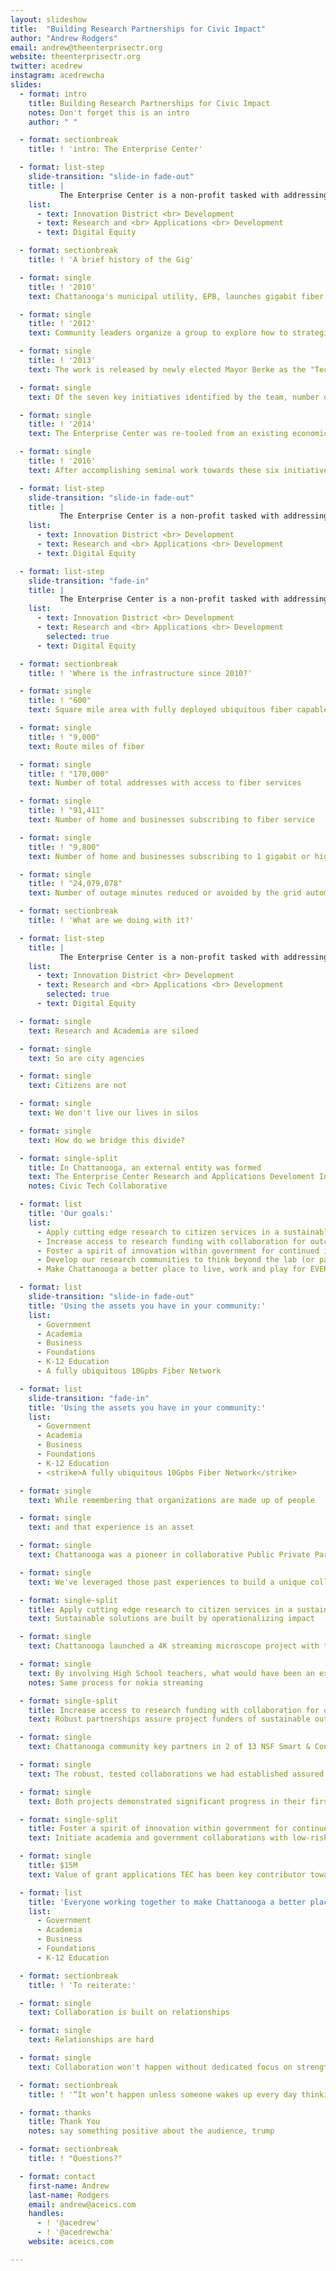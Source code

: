 ```yaml
---
layout: slideshow
title:  "Building Research Partnerships for Civic Impact"
author: "Andrew Rodgers"
email: andrew@theenterprisectr.org
website: theenterprisectr.org
twitter: acedrew
instagram: acedrewcha
slides:
  - format: intro
    title: Building Research Partnerships for Civic Impact
    notes: Don't forget this is an intro
    author: " "

  - format: sectionbreak
    title: ! 'intro: The Enterprise Center'

  - format: list-step
    slide-transition: "slide-in fade-out"
    title: |
           The Enterprise Center is a non-profit tasked with addressing three core civic initiatives:
    list:
      - text: Innovation District <br> Development
      - text: Research and <br> Applications <br> Development
      - text: Digital Equity

  - format: sectionbreak
    title: ! 'A brief history of the Gig'

  - format: single
    title: ! '2010'
    text: Chattanooga's municipal utility, EPB, launches gigabit fiber internet service

  - format: single
    title: ! '2012'
    text: Community leaders organize a group to explore how to strategically make the most of this infrastructure investment

  - format: single
    title: ! '2013'
    text: The work is released by newly elected Mayor Berke as the "Technology, Gig & Entrepreneurship" Task Force report

  - format: single
    text: Of the seven key initiatives identified by the team, number one was to establish an entity to address the other six

  - format: single
    title: ! '2014'
    text: The Enterprise Center was re-tooled from an existing economic development organization to address these initiatives

  - format: single
    title: ! '2016'
    text: After accomplishing seminal work towards these six initiatives, The Enterprise Center refined a broader set of strategies to execute on

  - format: list-step
    slide-transition: "slide-in fade-out"
    title: |
           The Enterprise Center is a non-profit tasked with addressing three core civic initiatives:
    list:
      - text: Innovation District <br> Development
      - text: Research and <br> Applications <br> Development
      - text: Digital Equity

  - format: list-step
    slide-transition: "fade-in"
    title: |
           The Enterprise Center is a non-profit tasked with addressing three core civic initiatives:
    list:
      - text: Innovation District <br> Development
      - text: Research and <br> Applications <br> Development
        selected: true
      - text: Digital Equity

  - format: sectionbreak
    title: ! 'Where is the infrastructure since 2010?'

  - format: single
    title: ! "600"
    text: Square mile area with fully deployed ubiquitous fiber capable of 10gpbs symmetrical service in front of every home and business

  - format: single
    title: ! "9,000"
    text: Route miles of fiber

  - format: single
    title: ! "170,000"
    text: Number of total addresses with access to fiber services

  - format: single
    title: ! "91,411"
    text: Number of home and businesses subscribing to fiber service

  - format: single
    title: ! "9,800"
    text: Number of home and businesses subscribing to 1 gigabit or higher

  - format: single
    title: ! "24,079,078"
    text: Number of outage minutes reduced or avoided by the grid automation technology enabled by the fiber infrastructure in 2016-2017 fiscal year

  - format: sectionbreak
    title: ! 'What are we doing with it?'

  - format: list-step
    title: |
           The Enterprise Center is a non-profit tasked with addressing three core civic initiatives:
    list:
      - text: Innovation District <br> Development
      - text: Research and <br> Applications <br> Development
        selected: true
      - text: Digital Equity

  - format: single
    text: Research and Academia are siloed

  - format: single
    text: So are city agencies

  - format: single
    text: Citizens are not

  - format: single
    text: We don't live our lives in silos

  - format: single
    text: How do we bridge this divide?

  - format: single-split
    title: In Chattanooga, an external entity was formed
    text: The Enterprise Center Research and Applications Develoment Initiative
    notes: Civic Tech Collaborative

  - format: list
    title: 'Our goals:'
    list:
      - Apply cutting edge research to citizen services in a sustainable way
      - Increase access to research funding with collaboration for outcomes
      - Foster a spirit of innovation within government for continued improvement
      - Develop our research communities to think beyond the lab (or paper)
      - Make Chattanooga a better place to live, work and play for EVERYONE

  - format: list
    slide-transition: "slide-in fade-out"
    title: 'Using the assets you have in your community:'
    list:
      - Government
      - Academia
      - Business
      - Foundations
      - K-12 Education
      - A fully ubiquitous 10Gpbs Fiber Network

  - format: list
    slide-transition: "fade-in"
    title: 'Using the assets you have in your community:'
    list:
      - Government
      - Academia
      - Business
      - Foundations
      - K-12 Education
      - <strike>A fully ubiquitous 10Gpbs Fiber Network</strike>

  - format: single
    text: While remembering that organizations are made up of people

  - format: single
    text: and that experience is an asset

  - format: single
    text: Chattanooga was a pioneer in collaborative Public Private Partnerships

  - format: single
    text: We've leveraged those past experiences to build a unique collaborative environment for civic innovation

  - format: single-split
    title: Apply cutting edge research to citizen services in a sustainable way
    text: Sustainable solutions are built by operationalizing impact

  - format: single
    text: Chattanooga launched a 4K streaming microscope project with the University of Southern California

  - format: single
    text: By involving High School teachers, what would have been an experiment that ended with a research paper became a transformative, scalable classroom experience
    notes: Same process for nokia streaming

  - format: single-split
    title: Increase access to research funding with collaboration for outcomes
    text: Robust partnerships assure project funders of sustainable outcomes

  - format: single
    text: Chattanooga community key partners in 2 of 13 NSF Smart & Connected Community Grants Awarded in 2016

  - format: single
    text: The robust, tested collaborations we had established assured NSF these projects would have impact

  - format: single
    text: Both projects demonstrated significant progress in their first half of funding on national stages

  - format: single-split
    title: Foster a spirit of innovation within government for continued improvement
    text: Initiate academia and government collaborations with low-risk projects

  - format: single
    title: $15M
    text: Value of grant applications TEC has been key contributor towards that leverage Chattanooga's advanced infrastructure

  - format: list
    title: 'Everyone working together to make Chattanooga a better place to live, work and play for EVERYONE'
    list:
      - Government
      - Academia
      - Business
      - Foundations
      - K-12 Education

  - format: sectionbreak
    title: ! 'To reiterate:'

  - format: single
    text: Collaboration is built on relationships

  - format: single
    text: Relationships are hard

  - format: single
    text: Collaboration won't happen without dedicated focus on strengthening relationships

  - format: sectionbreak
    title: ! '“It won’t happen unless someone wakes up every day thinking about making it happen”'

  - format: thanks
    title: Thank You
    notes: say something positive about the audience, trump

  - format: sectionbreak
    title: ! "Questions?"

  - format: contact
    first-name: Andrew
    last-name: Rodgers
    email: andrew@aceics.com
    handles:
      - ! '@acedrew'
      - ! '@acedrewcha'
    website: aceics.com

---
```

